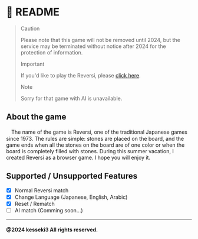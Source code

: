 # :sunflower: README
> > [!CAUTION]
> > Please note that this game will not be removed until 2024, but the service may be terminated without notice after 2024 for the protection of information.
> 
> > [!IMPORTANT]
> > If you'd like to play the Reversi, please [click here](https://kesseki3.github.io/reversi2024/).
>
> > [!NOTE]
> > Sorry for that game with AI is unavailable.

## About the game
　The name of the game is Reversi, one of the traditional Japanese games since 1973. The rules are simple: stones are placed on the board, and the game ends when all the stones on the board are of one color or when the board is completely filled with stones. During this summer vacation, I created Reversi as a browser game. I hope you will enjoy it.

## Supported / Unsupported Features 
- [x] Normal Reversi match
- [x] Change Language (Japanese, English, Arabic)
- [x] Reset / Rematch
- [ ] AI match (Comming soon...)

---
#### @2024 kesseki3 All rights reserved.
